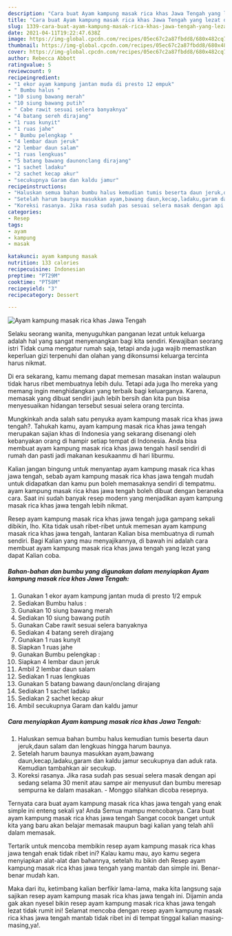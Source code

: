 ```yaml
---
description: "Cara buat Ayam kampung masak rica khas Jawa Tengah yang lezat dan Mudah Dibuat"
title: "Cara buat Ayam kampung masak rica khas Jawa Tengah yang lezat dan Mudah Dibuat"
slug: 1339-cara-buat-ayam-kampung-masak-rica-khas-jawa-tengah-yang-lezat-dan-mudah-dibuat
date: 2021-04-11T19:22:47.638Z
image: https://img-global.cpcdn.com/recipes/05ec67c2a87fbdd8/680x482cq70/ayam-kampung-masak-rica-khas-jawa-tengah-foto-resep-utama.jpg
thumbnail: https://img-global.cpcdn.com/recipes/05ec67c2a87fbdd8/680x482cq70/ayam-kampung-masak-rica-khas-jawa-tengah-foto-resep-utama.jpg
cover: https://img-global.cpcdn.com/recipes/05ec67c2a87fbdd8/680x482cq70/ayam-kampung-masak-rica-khas-jawa-tengah-foto-resep-utama.jpg
author: Rebecca Abbott
ratingvalue: 5
reviewcount: 9
recipeingredient:
- "1 ekor ayam kampung jantan muda di presto 12 empuk"
- " Bumbu halus "
- "10 siung bawang merah"
- "10 siung bawang putih"
- " Cabe rawit sesuai selera banyaknya"
- "4 batang sereh dirajang"
- "1 ruas kunyit"
- "1 ruas jahe"
- " Bumbu pelengkap "
- "4 lembar daun jeruk"
- "2 lembar daun salam"
- "1 ruas lengkuas"
- "5 batang bawang daunonclang dirajang"
- "1 sachet ladaku"
- "2 sachet kecap akur"
- "secukupnya Garam dan kaldu jamur"
recipeinstructions:
- "Haluskan semua bahan bumbu halus kemudian tumis beserta daun jeruk,daun salam dan lengkuas hingga harum baunya."
- "Setelah harum baunya masukkan ayam,bawang daun,kecap,ladaku,garam dan kaldu jamur secukupnya dan aduk rata. Kemudian tambahkan air secukup."
- "Koreksi rasanya. Jika rasa sudah pas sesuai selera masak dengan api sedang selama 30 menit atau sampe air menyusut dan bumbu meresap sempurna ke dalam masakan. Monggo silahkan dicoba resepnya."
categories:
- Resep
tags:
- ayam
- kampung
- masak

katakunci: ayam kampung masak 
nutrition: 133 calories
recipecuisine: Indonesian
preptime: "PT29M"
cooktime: "PT58M"
recipeyield: "3"
recipecategory: Dessert

---
```



![Ayam kampung masak rica khas Jawa Tengah](https://img-global.cpcdn.com/recipes/05ec67c2a87fbdd8/680x482cq70/ayam-kampung-masak-rica-khas-jawa-tengah-foto-resep-utama.jpg)

Selaku seorang wanita, menyuguhkan panganan lezat untuk keluarga adalah hal yang sangat menyenangkan bagi kita sendiri. Kewajiban seorang istri Tidak cuma mengatur rumah saja, tetapi anda juga wajib memastikan keperluan gizi terpenuhi dan olahan yang dikonsumsi keluarga tercinta harus nikmat.

Di era  sekarang, kamu memang dapat memesan masakan instan walaupun tidak harus ribet membuatnya lebih dulu. Tetapi ada juga lho mereka yang memang ingin menghidangkan yang terbaik bagi keluarganya. Karena, memasak yang dibuat sendiri jauh lebih bersih dan kita pun bisa menyesuaikan hidangan tersebut sesuai selera orang tercinta. 



Mungkinkah anda salah satu penyuka ayam kampung masak rica khas jawa tengah?. Tahukah kamu, ayam kampung masak rica khas jawa tengah merupakan sajian khas di Indonesia yang sekarang disenangi oleh kebanyakan orang di hampir setiap tempat di Indonesia. Anda bisa membuat ayam kampung masak rica khas jawa tengah hasil sendiri di rumah dan pasti jadi makanan kesukaanmu di hari liburmu.

Kalian jangan bingung untuk menyantap ayam kampung masak rica khas jawa tengah, sebab ayam kampung masak rica khas jawa tengah mudah untuk didapatkan dan kamu pun boleh memasaknya sendiri di tempatmu. ayam kampung masak rica khas jawa tengah boleh dibuat dengan beraneka cara. Saat ini sudah banyak resep modern yang menjadikan ayam kampung masak rica khas jawa tengah lebih nikmat.

Resep ayam kampung masak rica khas jawa tengah juga gampang sekali dibikin, lho. Kita tidak usah ribet-ribet untuk memesan ayam kampung masak rica khas jawa tengah, lantaran Kalian bisa membuatnya di rumah sendiri. Bagi Kalian yang mau menyajikannya, di bawah ini adalah cara membuat ayam kampung masak rica khas jawa tengah yang lezat yang dapat Kalian coba.

<!--inarticleads1-->

##### Bahan-bahan dan bumbu yang digunakan dalam menyiapkan Ayam kampung masak rica khas Jawa Tengah:

1. Gunakan 1 ekor ayam kampung jantan muda di presto 1/2 empuk
1. Sediakan  Bumbu halus :
1. Gunakan 10 siung bawang merah
1. Sediakan 10 siung bawang putih
1. Gunakan  Cabe rawit sesuai selera banyaknya
1. Sediakan 4 batang sereh dirajang
1. Gunakan 1 ruas kunyit
1. Siapkan 1 ruas jahe
1. Gunakan  Bumbu pelengkap :
1. Siapkan 4 lembar daun jeruk
1. Ambil 2 lembar daun salam
1. Sediakan 1 ruas lengkuas
1. Gunakan 5 batang bawang daun/onclang dirajang
1. Sediakan 1 sachet ladaku
1. Sediakan 2 sachet kecap akur
1. Ambil secukupnya Garam dan kaldu jamur




<!--inarticleads2-->

##### Cara menyiapkan Ayam kampung masak rica khas Jawa Tengah:

1. Haluskan semua bahan bumbu halus kemudian tumis beserta daun jeruk,daun salam dan lengkuas hingga harum baunya.
1. Setelah harum baunya masukkan ayam,bawang daun,kecap,ladaku,garam dan kaldu jamur secukupnya dan aduk rata. Kemudian tambahkan air secukup.
1. Koreksi rasanya. Jika rasa sudah pas sesuai selera masak dengan api sedang selama 30 menit atau sampe air menyusut dan bumbu meresap sempurna ke dalam masakan. - Monggo silahkan dicoba resepnya.




Ternyata cara buat ayam kampung masak rica khas jawa tengah yang enak simple ini enteng sekali ya! Anda Semua mampu mencobanya. Cara buat ayam kampung masak rica khas jawa tengah Sangat cocok banget untuk kita yang baru akan belajar memasak maupun bagi kalian yang telah ahli dalam memasak.

Tertarik untuk mencoba membikin resep ayam kampung masak rica khas jawa tengah enak tidak ribet ini? Kalau kamu mau, ayo kamu segera menyiapkan alat-alat dan bahannya, setelah itu bikin deh Resep ayam kampung masak rica khas jawa tengah yang mantab dan simple ini. Benar-benar mudah kan. 

Maka dari itu, ketimbang kalian berfikir lama-lama, maka kita langsung saja sajikan resep ayam kampung masak rica khas jawa tengah ini. Dijamin anda gak akan nyesel bikin resep ayam kampung masak rica khas jawa tengah lezat tidak rumit ini! Selamat mencoba dengan resep ayam kampung masak rica khas jawa tengah mantab tidak ribet ini di tempat tinggal kalian masing-masing,ya!.

